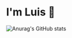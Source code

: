 # I'm Luis 👋

![Anurag's GitHub stats](https://github-readme-stats.vercel.app/api?username=byluisfer&show_icons=true&theme=transparent)
